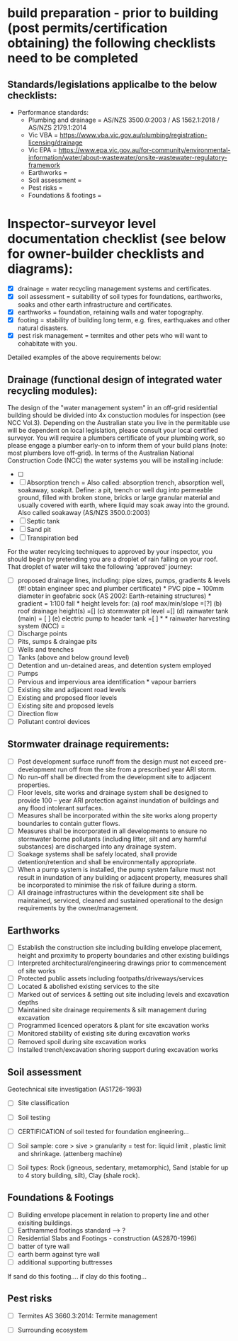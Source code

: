 # build preparation - prior to building (post permits/certification obtaining) the following checklists need to be completed

## Standards/legislations applicalbe to the below checklists:
 * Performance standards:
   * Plumbing and drainage = AS/NZS 3500.0:2003 / AS 1562.1:2018 / AS/NZS 2179.1:2014
    * Vic VBA = https://www.vba.vic.gov.au/plumbing/registration-licensing/drainage
    * Vic EPA = https://www.epa.vic.gov.au/for-community/environmental-information/water/about-wastewater/onsite-wastewater-regulatory-framework
   * Earthworks = 
   * Soil assessment = 
   * Pest risks = 
   * Foundations & footings =  

# Inspector-surveyor level documentation checklist (see below for owner-builder checklists and diagrams):
- [x] drainage = water recycling management systems and certificates.
- [x] soil assessment = suitability of soil types for foundations, earthworks, soaks and other earth infrastructure and certificates.
- [x] earthworks = foundation, retaining walls and water topography.
- [x] footing = stability of building long term, e.g. fires, earthquakes and other natural disasters. 
- [x] pest risk management = termites and other pets who will want to cohabitate with you.

Detailed examples of the above requirements below:

## Drainage (functional design of integrated water recycling modules):

The design of the "water management system" in an off-grid residential building should be divided into 4x constuction modules for inspection (see NCC Vol.3).  Depending on the Australian state you live in the permitable use will be dependent on local legislation, please consult your local certified surveyor.  You will require a plumbers certificate of your plumbing work, so please engage a plumber early-on to inform them of your build plans (note: most plumbers love off-grid). In terms of the Australian National Construction Code (NCC) the water systems you will be installing include: 

 - [ ] 
 - [ ] Absorption trench = Also called: absorption trench, absorption well, soakaway, soakpit.  Define: a pit, trench or well dug into permeable ground, filled with broken stone, bricks or large granular material and usually covered with earth, where liquid may soak away into the ground. Also called soakaway (AS/NZS 3500.0:2003)
 - [ ] Septic tank
 - [ ] Sand pit 
 - [ ] Transpiration bed

For the water recylcing techniques to approved by your inspector, you should begin by pretending you are a droplet of rain falling on your roof.  That droplet of water will take the following 'approved' journey:

- [ ] proposed drainage lines, including: pipe sizes, pumps, gradients & levels (#! obtain engineer spec and plumber certificate)
      * PVC pipe = 100mm diameter in geofabric sock (AS 2002: Earth-retaining structures)
      * gradient = 1:100 fall
      * height levels for: (a) roof max/min/slope =[?] (b) roof drainage height(s) =[] (c) stormwater pit level =[] (d) rainwater tank (main) = [ ] (e) electric pump to header tank =[ ]
        * 
        * rainwater harvesting system (NCC) = 
- [ ] Discharge points
- [ ] Pits, sumps & draingae pits
- [ ] Wells and trenches
- [ ] Tanks (above and below ground level)
- [ ] Detention and un-detained areas, and detention system employed
- [ ] Pumps
- [ ] Pervious and impervious area identification
      * vapour barriers 
- [ ] Existing site and adjacent road levels
- [ ] Existing and proposed floor levels
- [ ] Existing site and proposed levels
- [ ] Direction flow
- [ ] Pollutant control devices

## Stormwater drainage requirements:
- [ ] Post development surface runoff from the design must not exceed pre-development run off from the site from a prescribed year ARI storm.
- [ ] No run-off shall be directed from the development site to adjacent properties.
- [ ] Floor levels, site works and drainage system shall be designed to provide 100 – year ARI protection against inundation of buildings and any flood intolerant surfaces.
- [ ] Measures shall be incorporated within the site works along property boundaries to contain gutter flows.
- [ ] Measures shall be incorporated in all developments to ensure no stormwater borne pollutants (including litter, silt and any harmful substances) are discharged into any drainage system.
- [ ] Soakage systems shall be safely located, shall provide detention/retention and shall be environmentally appropriate.
- [ ] When a pump system is installed, the pump system failure must not result in inundation of any building or adjacent property, measures shall be incorporated to minimise the risk of failure during a storm.
- [ ] All drainage infrastructures within the development site shall be maintained, serviced, cleaned and sustained operational to the design requirements by the owner/management.

## Earthworks

 - [ ] Establish the construction site including building envelope placement, height and proximity to property boundaries and other existing buildings
 - [ ] Interpreted architectural/engineering drawings prior to commencement of site works
 - [ ] Protected public assets including footpaths/driveways/services
 - [ ] Located & abolished existing services to the site
 - [ ] Marked out of services & setting out site including levels and excavation depths
 - [ ] Maintained site drainage requirements & silt management during excavation
 - [ ] Programmed licenced operators & plant for site excavation works
 - [ ] Monitored stability of existing site during excavation works
 - [ ] Removed spoil during site excavation works
 - [ ] Installed trench/excavation shoring support during excavation works

## Soil assessment 
Geotechnical site investigation (AS1726-1993)
 - [ ] Site classification
 - [ ] Soil testing
 - [ ] CERTIFICATION of soil tested for foundation engineering... 
 - [ ] Soil sample: core > sive > granularity = test for: liquid limit , plastic limit and shrinkage. (attenberg machine)
 - [ ] Soil types: Rock (igneous, sedentary, metamorphic), Sand (stable for up to 4 story building, silt), Clay (shale rock). 


## Foundations & Footings

 - [ ] Building envelope placement in relation to property line and other exisiting buildings.
 - [ ] Earthrammed footings standard --> ?
 - [ ] Residential Slabs and Footings - construction (AS2870-1996)
 - [ ] batter of tyre wall
 - [ ] earth berm against tyre wall
 - [ ] additional supporting buttresses 

If sand do this footing.... if clay do this footing...

## Pest risks

 - [ ] Termites AS 3660.3:2014: Termite management
 - [ ] Surrounding ecosystem

